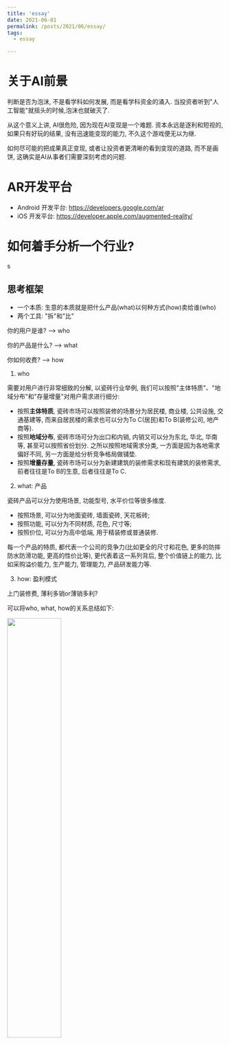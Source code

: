 ```yaml
---
title: 'essay'
date: 2021-06-01
permalink: /posts/2021/06/essay/
tags:
  - essay

---
```


# 关于AI前景
判断是否为泡沫, 不是看学科如何发展, 而是看学科资金的涌入. 当投资者听到"人工智能"就摇头的时候,泡沫也就破灭了.

从这个意义上讲, AI很危险, 因为现在AI变现是一个难题. 资本永远是逐利和短视的, 如果只有好玩的结果, 没有迅速能变现的能力, 不久这个游戏便无以为继.

如何尽可能的把成果真正变现, 或者让投资者更清晰的看到变现的道路, 而不是画饼, 这确实是AI从事者们需要深刻考虑的问题.


# AR开发平台
- Android 开发平台: https://developers.google.com/ar
- iOS 开发平台: https://developer.apple.com/augmented-reality/

# 如何着手分析一个行业?
s
## 思考框架

- 一个本质: 生意的本质就是把什么产品(what)以何种方式(how)卖给谁(who)
- 两个工具: "拆"和"比"

你的用户是谁? --> who

你的产品是什么? --> what

你如何收费? --> how

1. who

需要对用户进行非常细致的分解, 以瓷砖行业举例, 我们可以按照"主体特质"、"地域分布"和"存量增量"对用户需求进行细分:

- 按照**主体特质**, 瓷砖市场可以按照装修的场景分为居民楼, 商业楼, 公共设施, 交通基建等, 而来自居民楼的需求也可以分为To C(居民)和To B(装修公司, 地产商等).
- 按照**地域分布**, 瓷砖市场可分为出口和内销, 内销又可以分为东北, 华北, 华南等, 甚至可以按照省份划分. 之所以按照地域需求分类, 一方面是因为各地需求偏好不同, 另一方面是给分析竞争格局做铺垫.
- 按照**增量存量**, 瓷砖市场可以分为新建建筑的装修需求和现有建筑的装修需求, 前者往往是To B的生意, 后者往往是To C.

2. what: 产品

瓷砖产品可以分为使用场景, 功能型号, 水平价位等很多维度.

- 按照场景, 可以分为地面瓷砖, 墙面瓷砖, 天花板砖;
- 按照功能, 可以分为不同材质, 花色, 尺寸等;
- 按照价位, 可以分为高中低端, 用于精装修或普通装修.

每一个产品的特质, 都代表一个公司的竞争力(比如更全的尺寸和花色, 更多的防摔防水防滑功能, 更高的性价比等), 更代表着这一系列背后, 整个价值链上的能力, 比如采购溢价能力, 生产能力, 管理能力, 产品研发能力等.

3. how: 盈利模式

上门装修费, 薄利多销or薄销多利?

可以将who, what, how的关系总结如下:

<img src="https://pic1.zhimg.com/50/v2-962a6a2b03b2f0f0d539cbcb49e26b07_hd.jpg?source=1940ef5c" width = 50% height = 50% div align=center />

